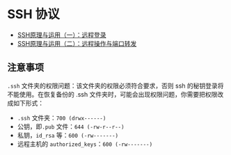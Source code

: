 # SSH 协议

- [SSH原理与运用（一）：远程登录](http://www.ruanyifeng.com/blog/2011/12/ssh_remote_login.html)
- [SSH原理与运用（二）：远程操作与端口转发](http://www.ruanyifeng.com/blog/2011/12/ssh_port_forwarding.html)

## 注意事项

`.ssh` 文件夹的权限问题：该文件夹的权限必须符合要求，否则 ssh 的秘钥登录将不能使用。在恢复备份的
.ssh 文件夹时，可能会出现权限问题，你需要把权限改成如下形式：

- `.ssh` 文件夹：`700 (drwx------)`
- 公钥，即`.pub` 文件：`644 (-rw-r--r--)`
- 私钥，`id_rsa` 等：`600 (-rw-------)`
- 远程主机的 `authorized_keys`：`600 (-rw-------)`
